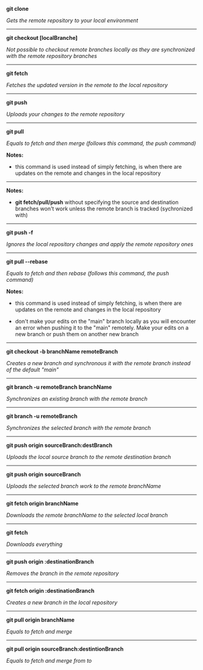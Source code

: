 **git clone**

*Gets the remote repository to your local environment*

--------------

**git checkout [localBranche]**

*Not possible to checkout remote branches locally as they are synchronized with the remote repository branches*

--------------

**git fetch**

*Fetches the updated version in the remote to the local repository*

--------------

**git push**

*Uploads your changes to the remote repository*

--------------

**git pull**

*Equals to fetch and then merge (follows this command, the push command)*

**Notes:**

- this command is used instead of simply fetching, is when there are updates on the remote and changes in the local repository

--------------

**Notes:**

- **git fetch/pull/push** without specifying the source and destination branches won't work unless the remote branch is tracked (sychronized with)

--------------

**git push -f**

*Ignores the local repository changes and apply the remote repository ones*

--------------

**git pull --rebase**

*Equals to fetch and then rebase (follows this command, the push command)*

**Notes:**

- this command is used instead of simply fetching, is when there are updates on the remote and changes in the local repository

- don't make your edits on the "main" branch locally as you will encounter an error when pushing it to the "main" remotely. Make your edits on a new branch or push them on another new branch

--------------

**git checkout -b branchName remoteBranch**

*Creates a new branch and synchronous it with the remote branch instead of the default "main"*

--------------

**git branch -u remoteBranch branchName**

*Synchronizes an existing branch with the remote branch*

--------------

**git branch -u remoteBranch**

*Synchronizes the selected branch with the remote branch*

--------------

**git push origin sourceBranch:destBranch**

*Uploads the local source branch to the remote destination branch*

--------------

**git push origin sourceBranch**

*Uploads the selected branch work to the remote branchName*

--------------

**git fetch origin branchName**

*Downloads the remote branchName to the selected local branch*

--------------

**git fetch**

*Downloads everything*

--------------

**git push origin :destinationBranch**

*Removes the branch in the remote repository*

--------------

**git fetch origin :destinationBranch**

*Creates a new branch in the local repository*

--------------

**git pull origin branchName**

*Equals to fetch and merge*

--------------

**git pull origin sourceBranch:destintionBranch**

*Equals to fetch and merge from to*
